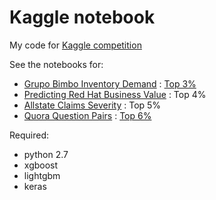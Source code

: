 # Kaggle notebook

My code for [Kaggle competition](http://www.kaggle.com/zonemercy)

See the notebooks for:

- [Grupo Bimbo Inventory Demand](https://www.kaggle.com/c/grupo-bimbo-inventory-demand) : [Top 3%](https://github.com/zonemercy/Kaggle/tree/master/Bimbo)
- [Predicting Red Hat Business Value](https://www.kaggle.com/c/predicting-red-hat-business-value) : Top 4%
- [Allstate Claims Severity](https://www.kaggle.com/c/allstate-claims-severity) : Top 5%
- [Quora Question Pairs](https://www.kaggle.com/c/quora-question-pairs) : [Top 6%](https://github.com/zonemercy/Kaggle/tree/master/Quora)


Required:

- python 2.7
- xgboost
- lightgbm
- keras

